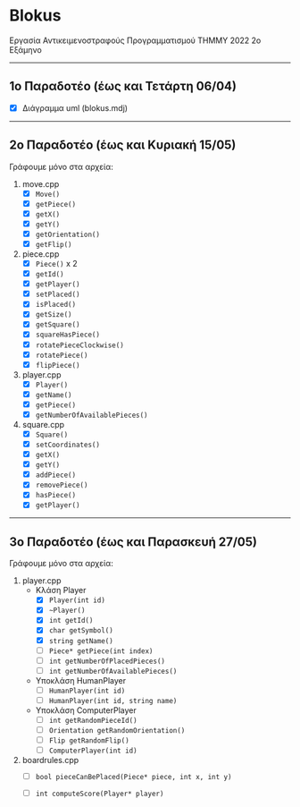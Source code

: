# Blokus
Εργασία Αντικειμενοστραφούς Προγραμματισμού ΤΗΜΜΥ 2022 2ο Εξάμηνο 

---

## 1ο Παραδοτέο (έως και Τετάρτη 06/04)
- [x] Διάγραμμα uml (blokus.mdj)

--- 

## 2ο Παραδοτέο (έως και Κυριακή 15/05)
Γράφουμε μόνο στα αρχεία: 
1. move.cpp 
    - [x] `Move()`
    - [x] `getPiece()`
    - [x] `getX()`
    - [x] `getY()`
    - [x] `getOrientation()`
    - [x] `getFlip()`
2. piece.cpp 
    - [x] `Piece()` x 2
    - [x] `getId()`
    - [x] `getPlayer()`
    - [x] `setPlaced()`
    - [x] `isPlaced()`
    - [x] `getSize()`
    - [x] `getSquare()`
    - [x] `squareHasPiece()`
    - [x] `rotatePieceClockwise()`
    - [x] `rotatePiece()`
    - [x] `flipPiece()`
3. player.cpp 
    - [x] `Player()`
    - [x] `getName()`
    - [x] `getPiece()`
    - [x] `getNumberOfAvailablePieces()`
4. square.cpp
    - [x] `Square()`
    - [x] `setCoordinates()`
    - [x] `getX()`
    - [x] `getY()`
    - [x] `addPiece()`
    - [x] `removePiece()`
    - [x] `hasPiece()`
    - [x] `getPlayer()`

---

## 3ο Παραδοτέο (έως και Παρασκευή 27/05)
Γράφουμε μόνο στα αρχεία: 
1. player.cpp 
    * Κλάση Player
        - [x] `Player(int id)`
        - [x] `~Player()`
        - [x] `int getId()`
        - [x] `char getSymbol()`
        - [x] `string getName()`
        - [ ] `Piece* getPiece(int index)`
        - [ ] `int getNumberOfPlacedPieces()`
        - [ ] `int getNumberOfAvailablePieces()`
    * Υποκλάση HumanPlayer
        - [ ] `HumanPlayer(int id)`
        - [ ] `HumanPlayer(int id, string name)`
    * Υποκλάση ComputerPlayer
        - [ ] `int getRandomPieceId()`
        - [ ] `Orientation getRandomOrientation()`
        - [ ] `Flip getRandomFlip()`
        - [ ] `ComputerPlayer(int id)`
2. boardrules.cpp 
    - [ ] `bool pieceCanBePlaced(Piece* piece, int x, int y)`
    - [ ] `int computeScore(Player* player)`


